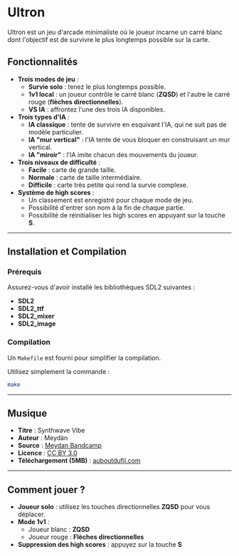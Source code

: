 # Ultron

Ultron est un jeu d'arcade minimaliste où le joueur incarne un carré blanc dont l'objectif est de survivre le plus longtemps possible sur la carte.

## Fonctionnalités
- **Trois modes de jeu** :
  - **Survie solo** : tenez le plus longtemps possible.
  - **1v1 local** : un joueur contrôle le carré blanc (**ZQSD**) et l'autre le carré rouge (**flèches directionnelles**).
  - **VS IA** : affrontez l'une des trois IA disponibles.
- **Trois types d'IA** :
  - **IA classique** : tente de survivre en esquivant l'IA, qui ne suit pas de modèle particulier.
  - **IA "mur vertical"** : l'IA tente de vous bloquer en construisant un mur vertical.
  - **IA "miroir"** : l'IA imite chacun des mouvements du joueur.
- **Trois niveaux de difficulté** :
  - **Facile** : carte de grande taille.
  - **Normale** : carte de taille intermédiaire.
  - **Difficile** : carte très petite qui rend la survie complexe.
- **Système de high scores** :
  - Un classement est enregistré pour chaque mode de jeu.
  - Possibilité d'entrer son nom à la fin de chaque partie.
  - Possibilité de réinitialiser les high scores en appuyant sur la touche **S**.

---

## Installation et Compilation

### Prérequis
Assurez-vous d'avoir installé les bibliothèques SDL2 suivantes :
- **SDL2**
- **SDL2_ttf**
- **SDL2_mixer**
- **SDL2_image**

### Compilation
Un `Makefile` est fourni pour simplifier la compilation. 

Utilisez simplement la commande :

```sh
make
```

---

## Musique
- **Titre** : Synthwave Vibe
- **Auteur** : Meydän
- **Source** : [Meydan Bandcamp](https://meydan.bandcamp.com)
- **Licence** : [CC BY 3.0](https://creativecommons.org/licenses/by/3.0/deed.fr)
- **Téléchargement (5MB)** : [auboutdufil.com](https://auboutdufil.com/?id=504)

---

## Comment jouer ?
- **Joueur solo** : utilisez les touches directionnelles **ZQSD** pour vous déplacer.
- **Mode 1v1** :
  - Joueur blanc : **ZQSD**
  - Joueur rouge : **Flèches directionnelles**
- **Suppression des high scores** : appuyez sur la touche **S**
